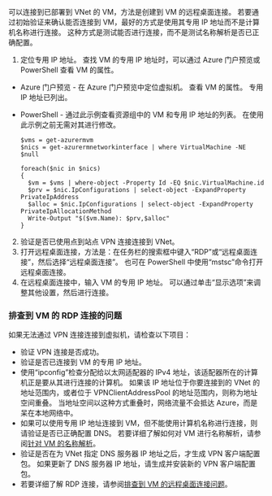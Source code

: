 可以连接到已部署到 VNet 的 VM，方法是创建到 VM 的远程桌面连接。 若要通过初始验证来确认能否连接到 VM，最好的方式是使用其专用 IP 地址而不是计算机名称进行连接。 这种方式是测试能否进行连接，而不是测试名称解析是否已正确配置。

1. 定位专用 IP 地址。 查找 VM 的专用 IP 地址时，可以通过 Azure 门户预览或 PowerShell 查看 VM 的属性。

  - Azure 门户预览 - 在 Azure 门户预览中定位虚拟机。 查看 VM 的属性。 专用 IP 地址已列出。

  - PowerShell - 通过此示例查看资源组中的 VM 和专用 IP 地址的列表。 在使用此示例之前无需对其进行修改。

        $vms = get-azurermvm
        $nics = get-azurermnetworkinterface | where VirtualMachine -NE $null

        foreach($nic in $nics)
        {
          $vm = $vms | where-object -Property Id -EQ $nic.VirtualMachine.id
          $prv = $nic.IpConfigurations | select-object -ExpandProperty PrivateIpAddress
          $alloc = $nic.IpConfigurations | select-object -ExpandProperty PrivateIpAllocationMethod
          Write-Output "$($vm.Name): $prv,$alloc"
        }

2. 验证是否已使用点到站点 VPN 连接连接到 VNet。
3. 打开远程桌面连接，方法是：在任务栏的搜索框中键入“RDP”或“远程桌面连接”，然后选择“远程桌面连接”。 也可在 PowerShell 中使用“mstsc”命令打开远程桌面连接。 
4. 在远程桌面连接中，输入 VM 的专用 IP 地址。 可以通过单击“显示选项”来调整其他设置，然后进行连接。

### <a name="to-troubleshoot-an-rdp-connection-to-a-vm"></a>排查到 VM 的 RDP 连接的问题

如果无法通过 VPN 连接连接到虚拟机，请检查以下项目：

- 验证 VPN 连接是否成功。
- 验证是否已连接到 VM 的专用 IP 地址。
- 使用“ipconfig”检查分配给以太网适配器的 IPv4 地址，该适配器所在的计算机正是要从其进行连接的计算机。 如果该 IP 地址位于你要连接到的 VNet 的地址范围内，或者位于 VPNClientAddressPool 的地址范围内，则称为地址空间重叠。 当地址空间以这种方式重叠时，网络流量不会抵达 Azure，而是呆在本地网络中。
- 如果可以使用专用 IP 地址连接到 VM，但不能使用计算机名称进行连接，则请验证是否已正确配置 DNS。 若要详细了解如何对 VM 进行名称解析，请参阅[针对 VM 的名称解析](/documentation/articles/virtual-networks-name-resolution-for-vms-and-role-instances/)。
- 验证是否在为 VNet 指定 DNS 服务器 IP 地址之后，才生成 VPN 客户端配置包。 如果更新了 DNS 服务器 IP 地址，请生成并安装新的 VPN 客户端配置包。
- 若要详细了解 RDP 连接，请参阅[排查到 VM 的远程桌面连接问题](/documentation/articles/virtual-machines-windows-troubleshoot-rdp-connection/)。
